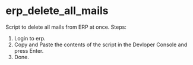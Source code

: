 # erp_delete_all_mails
Script to delete all mails from ERP at once.
Steps:
1) Login to erp.
2) Copy and Paste the contents of the script in the Devloper Console and press Enter.
3) Done.
